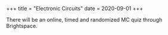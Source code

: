 +++
title = "Electronic Circuits"
date = 2020-09-01
+++
<p>There will be an online, timed and randomized MC quiz through Brightspace.</p>